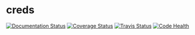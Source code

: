 # creds
[![Documentation Status](https://readthedocs.org/projects/creds/badge/?version=master)](http://creds.readthedocs.io/en/master/?badge=master)
[![Coverage Status](https://coveralls.io/repos/github/jonhadfield/creds/badge.svg?branch=master&a=1)](https://coveralls.io/github/jonhadfield/creds?branch=master)
[![Travis Status](https://travis-ci.org/jonhadfield/creds.svg?branch=master)](https://travis-ci.org/jonhadfield/creds)
[![Code Health](https://landscape.io/github/jonhadfield/creds/master/landscape.svg?style=flat)](https://landscape.io/github/jonhadfield/creds/master)
